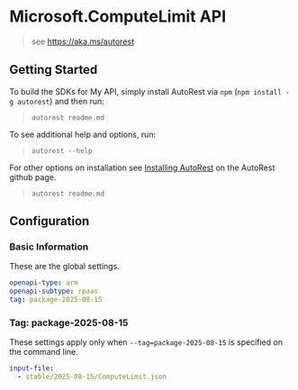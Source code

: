 # Microsoft.ComputeLimit API

> see https://aka.ms/autorest

## Getting Started

To build the SDKs for My API, simply install AutoRest via `npm` (`npm install -g autorest`) and then run:

> `autorest readme.md`

To see additional help and options, run:

> `autorest --help`

For other options on installation see [Installing AutoRest](https://aka.ms/autorest/install) on the AutoRest github page.

> `autorest readme.md`

## Configuration

### Basic Information

These are the global settings.

```yaml
openapi-type: arm
openapi-subtype: rpaas
tag: package-2025-08-15
```

### Tag: package-2025-08-15

These settings apply only when `--tag=package-2025-08-15` is specified on the command line.

```yaml $(tag) == 'package-2025-08-15'
input-file:
  - stable/2025-08-15/ComputeLimit.json
```